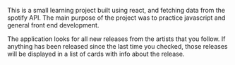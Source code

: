 This is a small learning project built using react, and fetching data from the spotify API. 
The main purpose of the project was to practice javascript and general front end development.

The application looks for all new releases from the artists that you follow. If anything has been released since the last time you checked, those releases will be displayed in a list of cards with info about the release.
